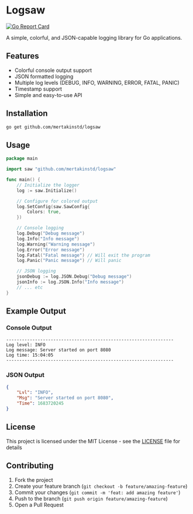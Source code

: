 # Logsaw

[![Go Report Card](https://goreportcard.com/badge/github.com/mertakinstd/logsaw)](https://goreportcard.com/report/github.com/mertakinstd/logsaw)

A simple, colorful, and JSON-capable logging library for Go applications.

## Features

- Colorful console output support
- JSON formatted logging
- Multiple log levels (DEBUG, INFO, WARNING, ERROR, FATAL, PANIC)
- Timestamp support
- Simple and easy-to-use API

## Installation

```bash
go get github.com/mertakinstd/logsaw
```

## Usage

```go
package main

import saw "github.com/mertakinstd/logsaw"

func main() {
    // Initialize the logger
    log := saw.Initialize()

    // Configure for colored output
    log.SetConfig(saw.SawConfig{
        Colors: true,
    })

    // Console logging
    log.Debug("Debug message")
    log.Info("Info message")
    log.Warning("Warning message")
    log.Error("Error message")
    log.Fatal("Fatal message") // Will exit the program
    log.Panic("Panic message") // Will panic

    // JSON logging
    jsonDebug := log.JSON.Debug("Debug message")
    jsonInfo := log.JSON.Info("Info message")
    // ... etc
}
```

## Example Output

### Console Output

```
----------------------------------------------------------------
Log level: INFO
Log message: Server started on port 8080
Log time: 15:04:05
----------------------------------------------------------------
```

### JSON Output

```json
{
	"Lvl": "INFO",
	"Msg": "Server started on port 8080",
	"Time": 1683720245
}
```

## License

This project is licensed under the MIT License - see the [LICENSE](LICENSE) file for details

## Contributing

1. Fork the project
2. Create your feature branch (`git checkout -b feature/amazing-feature`)
3. Commit your changes (`git commit -m 'feat: add amazing feature'`)
4. Push to the branch (`git push origin feature/amazing-feature`)
5. Open a Pull Request
